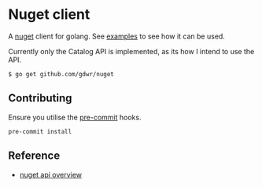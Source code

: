 Nuget client
============

A [nuget](https://www.nuget.org/) client for golang. See [examples](./examples/) to see how it can be used.

Currently only the Catalog API is implemented, as its how I intend to use the API.


```shell
$ go get github.com/gdwr/nuget
```

Contributing
------------

Ensure you utilise the [pre-commit](https://pre-commit.com/) hooks.
```shell
pre-commit install
```


Reference
---------
* [nuget api overview](https://learn.microsoft.com/en-us/nuget/api/overview)
